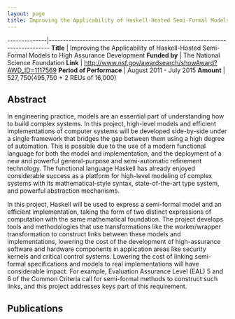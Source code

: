 ```yaml
---
layout: page
title: Improving the Applicability of Haskell-Hosted Semi-Formal Models to High Assurance Development
---
```



--------------|------------------------------------------------------------------------------
**Title**     | Improving the Applicability of Haskell-Hosted Semi-Formal Models to High Assurance Development
**Funded&nbsp;by**       | The National Science Foundation
**Link**                 | <http://www.nsf.gov/awardsearch/showAward?AWD_ID=1117569>
**Period of Performace** | August 2011 - July 2015
**Amount**               | $527,750 ($495,750 + 2 REUs of 16,000)

## Abstract

In engineering practice, models are
an essential part of understanding how to build complex systems. In
this project, high-level models and efficient implementations of
computer systems will be developed side-by-side under a single
framework that bridges the gap between them using a high degree of
automation. This is possible due to the use of a modern functional
language for both the model and implementation, and the deployment of
a new and powerful general-purpose and semi-automatic refinement technology.
The functional language Haskell has already enjoyed considerable
success as a platform for high-level modeling of complex systems with
its mathematical-style syntax, state-of-the-art type system, and
powerful abstraction mechanisms.

In this project, Haskell will be used to express a semi-formal
model and an efficient implementation, taking the form of two distinct
expressions of computation with the same mathematical foundation.
The project develops tools and methodologies that use transformations like
the worker/wrapper transformation to construct links between these models
and implementations, lowering the cost of the development of
high-assurance software and hardware components in application
areas like security kernels and critical control systems.
Lowering the cost of linking semi-formal specifications and models to
real implementations will have considerable
impact. For example, Evaluation Assurance Level (EAL) 5 and 6 of the
Common Criteria call for semi-formal methods to construct such links,
and this project addresses keys part of this requirement.

## Publications





